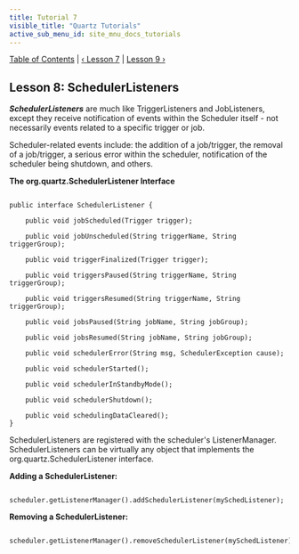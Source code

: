 ```yaml
---
title: Tutorial 7
visible_title: "Quartz Tutorials"
active_sub_menu_id: site_mnu_docs_tutorials
---
```

<div class="secNavPanel">
          <a href="./index.adoc" title="Go to Tutorial Table of Contents">Table of Contents</a> |
          <a href="tutorial-lesson-07.md" title="Go to Lesson 7">&lsaquo;&nbsp;Lesson 7</a> |
          <a href="tutorial-lesson-09.md" title="Go to Lesson 9">Lesson 9&nbsp;&rsaquo;</a>
</div>

## Lesson 8: SchedulerListeners

***SchedulerListeners*** are much like TriggerListeners and JobListeners, except they receive
notification of events within the Scheduler itself - not necessarily events related to a specific trigger or job.

Scheduler-related events include: the addition of a job/trigger, the removal of a job/trigger, a serious error
within the scheduler, notification of the scheduler being shutdown, and others.

**The org.quartz.SchedulerListener Interface**

<pre class="prettyprint highlight"><code class="language-java" data-lang="java">
public interface SchedulerListener {

    public void jobScheduled(Trigger trigger);

    public void jobUnscheduled(String triggerName, String triggerGroup);

    public void triggerFinalized(Trigger trigger);

    public void triggersPaused(String triggerName, String triggerGroup);

    public void triggersResumed(String triggerName, String triggerGroup);

    public void jobsPaused(String jobName, String jobGroup);

    public void jobsResumed(String jobName, String jobGroup);

    public void schedulerError(String msg, SchedulerException cause);

    public void schedulerStarted();

    public void schedulerInStandbyMode();

    public void schedulerShutdown();

    public void schedulingDataCleared();
}
</code></pre>


SchedulerListeners are registered with the scheduler's ListenerManager. SchedulerListeners can be virtually any
object that implements the org.quartz.SchedulerListener interface.

**Adding a SchedulerListener:**

<pre class="prettyprint highlight"><code class="language-java" data-lang="java">
scheduler.getListenerManager().addSchedulerListener(mySchedListener);
</code></pre>


**Removing a SchedulerListener:**

<pre class="prettyprint highlight"><code class="language-java" data-lang="java">
scheduler.getListenerManager().removeSchedulerListener(mySchedListener);
</code></pre>
